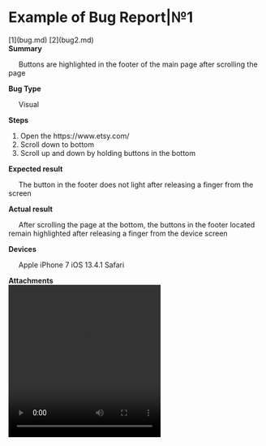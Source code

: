 <head>
<style>
   p {
    text-indent: 20px; /* Отступ первой строки в пикселах */
   }
  </style>
</head>

<h1>Example of Bug Report|№1</h1>
   [1](bug.md) [2](bug2.md)<br>
<b>Summary</b><br>
<p>Buttons are highlighted in the footer of the main page after scrolling the page</p>
<b>Bug Type</b>
<p>Visual</p>
<b>Steps</b><br>
<ol>
<li>Open the https://www.etsy.com/<br></li>
<li>Scroll down to bottom<br></li>
<li>Scroll up and down by holding buttons in the bottom<br></li>
</ol>
<b>Expected result</b>
<p>The button in the footer does not light after releasing a finger from the screen</p>
<b>Actual result</b>
<p>After scrolling the page at the bottom, the buttons in the footer located remain highlighted after releasing a finger from the device screen</p>
<b>Devices</b>
<p>Apple iPhone 7 iOS 13.4.1 Safari</p>
<b>Attachments</b><br>
  <video width="300" height="300" controls="controls">
  <source src="484ec316-dd13-48a9-bb0f-3c03f8e092dc.mp4"></video>

